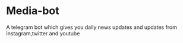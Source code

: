 # Media-bot
A telegram bot which gives you daily news updates and updates from instagram,twitter and youtube
